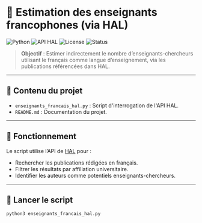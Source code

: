 # 📘 Estimation des enseignants francophones (via HAL)

![Python](https://img.shields.io/badge/Python-3.10-blue?logo=python)
![API HAL](https://img.shields.io/badge/API-HAL-orange)
![License](https://img.shields.io/badge/License-MIT-green)
![Status](https://img.shields.io/badge/Project-Actif-brightgreen)

> **Objectif** : Estimer indirectement le nombre d’enseignants-chercheurs utilisant le français comme langue d’enseignement, via les publications référencées dans HAL.

---

## 📂 Contenu du projet

- `enseignants_francais_hal.py` : Script d'interrogation de l'API HAL.
- `README.md` : Documentation du projet.

---

## 🧠 Fonctionnement

Le script utilise l’API de [HAL](https://api.archives-ouvertes.fr) pour :
- Rechercher les publications rédigées en français.
- Filtrer les résultats par affiliation universitaire.
- Identifier les auteurs comme potentiels enseignants-chercheurs.

---

## 🚀 Lancer le script

```bash
python3 enseignants_francais_hal.py
